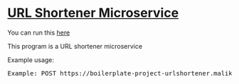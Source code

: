 # [URL Shortener Microservice](https://www.freecodecamp.org/learn/back-end-development-and-apis/back-end-development-and-apis-projects/url-shortener-microservice)

You can run this [here](https://replit.com/@malikmmusa/boilerplate-project-urlshortener#views/index.html)

This program is a URL shortener microservice

Example usage:
<pre>
Example: POST https://boilerplate-project-urlshortener.malikmmusa.repl.co/api/shorturl - https://www.google.com
</pre>
